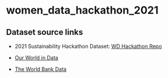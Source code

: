 # women_data_hackathon_2021

## Dataset source links
- 2021 Sustainability Hackathon Dataset: [WD Hackathon Repo](https://github.com/joseph-TC/WD_Hackathon_repo)

- [Our World in Data](https://ourworldindata.org/)

- [The World Bank Data](https://data.worldbank.org/)